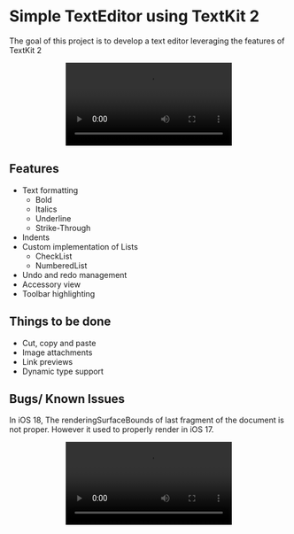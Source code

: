 # Simple TextEditor using TextKit 2

The goal of this project is to develop a text editor leveraging the features of TextKit 2

<div align = "center" >
  <video src = "https://github.com/user-attachments/assets/0b738c7f-269d-41e8-8472-6f3800592c2d" />
</div>




## Features

- Text formatting 
    -  Bold
    -  Italics
    -  Underline
    -  Strike-Through
-  Indents
-  Custom implementation of Lists
    -  CheckList
    -  NumberedList
-  Undo and redo management 
-  Accessory view
-  Toolbar highlighting

## Things to be done

-  Cut, copy and paste
-  Image attachments
-  Link previews
-  Dynamic type support 

## Bugs/ Known Issues 

In iOS 18, The renderingSurfaceBounds of last fragment of the document is not proper. However it used to properly render in iOS 17.

<div align = "center" >
  <video src = "https://github.com/user-attachments/assets/ca3c4062-f2c5-488b-b953-adb40178c55c" />
</div>



